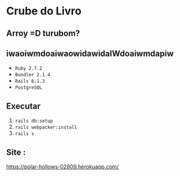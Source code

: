 # Crube do Livro

## Arroy =D turubom?
## iwaoiwmdoaiwaowidawidaIWdoaiwmdapiw
- `Ruby 2.7.2`
- `Bundler 2.1.4`
- `Rails 6.1.3`
- `PostgreSQL`

## Executar
1. `rails db:setup`
2. `rails webpacker:install`
3. `rails s`

## Site :
https://polar-hollows-02809.herokuapp.com/
